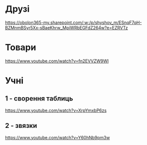 # Друзі
https://obolon365-my.sharepoint.com/:w:/p/shyshov_m/ESnqF7qH-BZMnmBSyr5Xx-sBaeKhrw_MpiWRbEGFdZ264w?e=EZRVTz

# Товари
https://www.youtube.com/watch?v=fn2EVVZW9WI

# Учні
## 1 - сворення таблиць
https://www.youtube.com/watch?v=XrpYmxbP6zs
## 2 - звязки
https://www.youtube.com/watch?v=Y60hNb9pm3w
